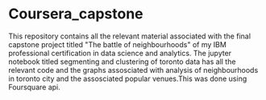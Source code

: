# Coursera_capstone
This repository contains all the relevant material associated with the final capstone project titled "The battle of neighbourhoods" of my IBM professional certification in data science and analytics.
The jupyter notebook titled segmenting and clustering of toronto data has all the relevant code and the graphs assosciated with analysis of neighbourhoods in toronto city and the assosciated popular venues.This was done using Foursquare api.
